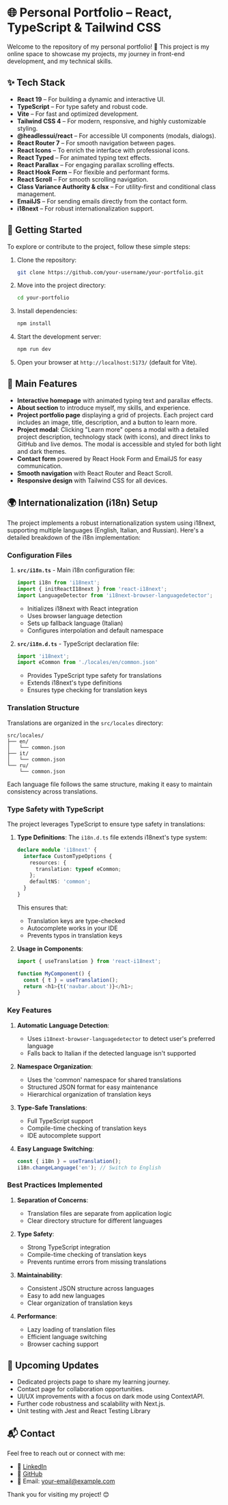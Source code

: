# 🌐 Personal Portfolio – React, TypeScript & Tailwind CSS

Welcome to the repository of my personal portfolio! 🚀 This project is my online space to showcase my projects, my journey in front-end development, and my technical skills.

## ✨ Tech Stack

- **React 19** – For building a dynamic and interactive UI.
- **TypeScript** – For type safety and robust code.
- **Vite** – For fast and optimized development.
- **Tailwind CSS 4** – For modern, responsive, and highly customizable styling.
- **@headlessui/react** – For accessible UI components (modals, dialogs).
- **React Router 7** – For smooth navigation between pages.
- **React Icons** – To enrich the interface with professional icons.
- **React Typed** – For animated typing text effects.
- **React Parallax** – For engaging parallax scrolling effects.
- **React Hook Form** – For flexible and performant forms.
- **React Scroll** – For smooth scrolling navigation.
- **Class Variance Authority & clsx** – For utility-first and conditional class management.
- **EmailJS** – For sending emails directly from the contact form.
- **i18next** – For robust internationalization support.

## 🔧 Getting Started

To explore or contribute to the project, follow these simple steps:

1. Clone the repository:
   ```sh
   git clone https://github.com/your-username/your-portfolio.git
   ```
2. Move into the project directory:
   ```sh
   cd your-portfolio
   ```
3. Install dependencies:
   ```sh
   npm install
   ```
4. Start the development server:
   ```sh
   npm run dev
   ```
5. Open your browser at `http://localhost:5173/` (default for Vite).

## 🚀 Main Features

- **Interactive homepage** with animated typing text and parallax effects.
- **About section** to introduce myself, my skills, and experience.
- **Project portfolio page** displaying a grid of projects. Each project card includes an image, title, description, and a button to learn more.
- **Project modal**: Clicking "Learn more" opens a modal with a detailed project description, technology stack (with icons), and direct links to GitHub and live demos. The modal is accessible and styled for both light and dark themes.
- **Contact form** powered by React Hook Form and EmailJS for easy communication.
- **Smooth navigation** with React Router and React Scroll.
- **Responsive design** with Tailwind CSS for all devices.

## 🌍 Internationalization (i18n) Setup

The project implements a robust internationalization system using i18next, supporting multiple languages (English, Italian, and Russian). Here's a detailed breakdown of the i18n implementation:

### Configuration Files

1. **`src/i18n.ts`** - Main i18n configuration file:
   ```typescript
   import i18n from 'i18next';
   import { initReactI18next } from 'react-i18next';
   import LanguageDetector from 'i18next-browser-languagedetector';
   ```
   - Initializes i18next with React integration
   - Uses browser language detection
   - Sets up fallback language (Italian)
   - Configures interpolation and default namespace

2. **`src/i18n.d.ts`** - TypeScript declaration file:
   ```typescript
   import 'i18next';
   import eCommon from './locales/en/common.json'
   ```
   - Provides TypeScript type safety for translations
   - Extends i18next's type definitions
   - Ensures type checking for translation keys

### Translation Structure

Translations are organized in the `src/locales` directory:
```
src/locales/
├── en/
│   └── common.json
├── it/
│   └── common.json
└── ru/
    └── common.json
```

Each language file follows the same structure, making it easy to maintain consistency across translations.

### Type Safety with TypeScript

The project leverages TypeScript to ensure type safety in translations:

1. **Type Definitions**: The `i18n.d.ts` file extends i18next's type system:
   ```typescript
   declare module 'i18next' {
     interface CustomTypeOptions {
       resources: {
         translation: typeof eCommon;
       };
       defaultNS: 'common';
     }
   }
   ```
   This ensures that:
   - Translation keys are type-checked
   - Autocomplete works in your IDE
   - Prevents typos in translation keys

2. **Usage in Components**:
   ```typescript
   import { useTranslation } from 'react-i18next';
   
   function MyComponent() {
     const { t } = useTranslation();
     return <h1>{t('navbar.about')}</h1>;
   }
   ```

### Key Features

1. **Automatic Language Detection**:
   - Uses `i18next-browser-languagedetector` to detect user's preferred language
   - Falls back to Italian if the detected language isn't supported

2. **Namespace Organization**:
   - Uses the 'common' namespace for shared translations
   - Structured JSON format for easy maintenance
   - Hierarchical organization of translation keys

3. **Type-Safe Translations**:
   - Full TypeScript support
   - Compile-time checking of translation keys
   - IDE autocomplete support

4. **Easy Language Switching**:
   ```typescript
   const { i18n } = useTranslation();
   i18n.changeLanguage('en'); // Switch to English
   ```

### Best Practices Implemented

1. **Separation of Concerns**:
   - Translation files are separate from application logic
   - Clear directory structure for different languages

2. **Type Safety**:
   - Strong TypeScript integration
   - Compile-time checking of translation keys
   - Prevents runtime errors from missing translations

3. **Maintainability**:
   - Consistent JSON structure across languages
   - Easy to add new languages
   - Clear organization of translation keys

4. **Performance**:
   - Lazy loading of translation files
   - Efficient language switching
   - Browser caching support



## 🎯 Upcoming Updates

- Dedicated projects page to share my learning journey.
- Contact page for collaboration opportunities.
- UI/UX improvements with a focus on dark mode using ContextAPI.
- Further code robustness and scalability with Next.js.
- Unit testing with Jest and React Testing Library

## 📬 Contact

Feel free to reach out or connect with me:
- 💼 [LinkedIn](https://linkedin.com/in/eliagiolli)
- 🐙 [GitHub](https://github.com/EliaGiolli)
- 📧 Email: your-email@example.com

Thank you for visiting my project! 😊

